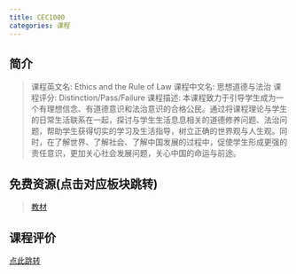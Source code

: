 ```yaml
---
title: CEC1000
categories: 课程
---
```


## 简介

> 课程英文名: Ethics and the Rule of Law
> 课程中文名: 思想道德与法治
> 课程评分: Distinction/Pass/Failure
> 课程描述: 本课程致力于引导学生成为一个有理想信念、有道德意识和法治意识的合格公民。通过将课程理论与学生的日常生活联系在一起，探讨与学生生活息息相关的道德修养问题、法治问题，帮助学生获得切实的学习及生活指导，树立正确的世界观与人生观。同时，在了解世界、了解社会、了解中国发展的过程中，促使学生形成更强的责任意识，更加关心社会发展问题，关心中国的命运与前途。

## 免费资源(点击对应板块跳转)

> [教材](https://github.com/dsanying/CUHKSZ_course/blob/main/CEC1000/%E6%80%9D%E6%83%B3%E9%81%93%E5%BE%B7%E4%B8%8E%E6%B3%95%E6%B2%BB%EF%BC%882023%E5%B9%B4%E7%89%88%EF%BC%89_(%E9%AB%98%E7%AD%89%E6%95%99%E8%82%B2%E5%87%BA%E7%89%88%E7%A4%BE).pdf)

## 课程评价

[点此跳转](https://dsanying.github.io/cuhksz/course-evaluation/)